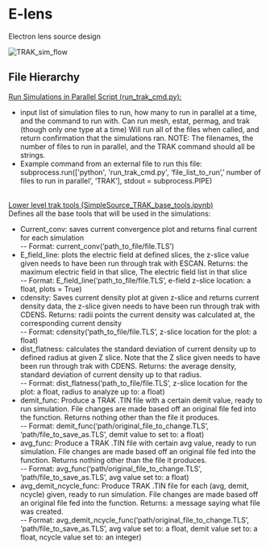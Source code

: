 # E-lens
Electron lens source design 



![TRAK_sim_flow](https://github.com/mkdunc/E-lens/assets/154284388/801785be-4bca-47f0-ba30-7e3bc379b553)


## File Hierarchy
<ins> Run Simulations in Parallel Script (run_trak_cmd.py):  </ins> <br />
- input list of simulation files to run, how many to run in parallel at a time, and the command to run with. Can run mesh, estat, permag, and trak (though only one type at a time) Will run all of the files when called, and return confirmation that the simulations ran. NOTE: The filenames, the number of files to run in parallel, and the TRAK command should all be strings. <br />
- Example command from an external file to run this file: subprocess.run(['python', 'run_trak_cmd.py', ‘file_list_to_run’,’ number of files to run in parallel’, ‘TRAK’], stdout = subprocess.PIPE) <br /> 
    <br />


<ins> Lower level trak tools (SimpleSource_TRAK_base_tools.ipynb) </ins> <br />
Defines all the base tools that will be used in the simulations: <br /> 
 - Current_conv: saves current convergence plot and returns final current for each simulation <br />
-- Format: current_conv(‘path_to_file/file.TLS’) <br />
- E_field_line: plots the electric field at defined slices, the z-slice value given needs to have been run through trak with ESCAN. Returns: the maximum electric field in that slice, The electric field list in that slice <br /> 
-- Format: E_field_line(‘path_to_file/file.TLS’, e-field z-slice location: a float, plots = True) <br />
- cdensity: Saves current density plot at given z-slice and returns current density data, the z-slice given needs to have been run through trak with CDENS. Returns: radii points the current density was calculated at, the corresponding current density <br />
-- Format: cdensity(‘path_to_file/file.TLS’, z-slice location for the plot: a float) <br />
- dist_flatness: calculates the standard deviation of current density up to defined radius at given Z slice. Note that the Z slice given needs to have been run through trak with CDENS. Returns: the average density, standard deviation of current density up to that radius.  <br /> 
-- Format: dist_flatness(‘path_to_file/file.TLS’,  z-slice location for the plot: a float, radius to analyze up to: a float) <br /> 
- demit_func: Produce a TRAK .TIN file with a certain demit value, ready to run simulation. File changes are made based off an original file fed into the function. Returns nothing other than the file it produces. <br /> 
-- Format: demit_func(‘path/original_file_to_change.TLS’, ‘path/file_to_save_as.TLS’, demit value to set to: a float) <br />
- avg_func: Produce a TRAK .TIN file with certain avg value, ready to run simulation. File changes are made based off an original file fed into the function. Returns nothing other than the file it produces. <br /> 
-- Format: avg_func(‘path/original_file_to_change.TLS’, ‘path/file_to_save_as.TLS’, avg value set to: a float)<br />  
- avg_demit_ncycle_func: Produce TRAK .TIN file for each (avg, demit, ncycle) given, ready to run simulation. File changes are made based off an original file fed into the function. Returns: a message saying what file was created. <br /> 
-- Format: avg_demit_ncycle_func(‘path/original_file_to_change.TLS’, ‘path/file_to_save_as.TLS’, avg value set to: a float, demit value set to: a float, ncycle value set to: an integer) <br /> 



